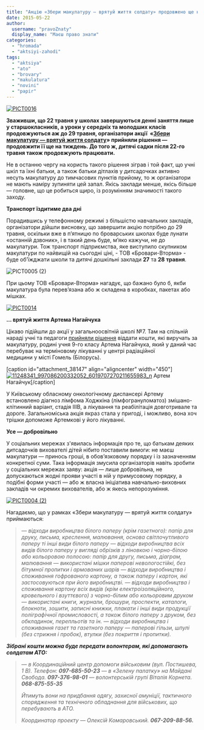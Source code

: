 ```yaml
---
title: "Акцію «Збери макулатуру — врятуй життя солдату» продовжено ще на тиждень"
date: 2015-05-22
author: 
  username: "pravoZnaty"
  display_name: "Маєш право знати"
categories: 
  - "hromada"
  - "aktsiyi-zahodi"
tags: 
  - "aktsiya"
  - "ato"
  - "brovary"
  - "makulatura"
  - "novini"
  - "papir"
---
```


[![PICT0016](https://mpz.brovary.org/wp-content/uploads/2015/05/PICT0016.jpg)](https://mpz.brovary.org/wp-content/uploads/2015/05/PICT0016.jpg)

**Зваживши, що 22 травня у школах завершуються денні заняття лише у старшокласників, а уроки у середніх та молодших класів продовжуються аж до 29 травня, організатори акції  «[Збери макулатуру — врятуй життя солдату](https://mpz.brovary.org/u-brovarah-startuvala-aktsiya-zberi-makulaturu-vryatuy-zhittya-soldatu/)» прийняли рішення — продовжити її ще на тиждень. До того ж, дитячі садки після 22-го травня також продовжують працювати.**

Не в останню чергу на користь такого рішення зіграв і той факт, що учні шкіл та їхні батьки, а також батьки дітлахів у дитсадочках активно несуть макулатуру до тимчасових пунктів прийому, то ж організатори не мають наміру зупиняти цей запал. Якісь заклади менше, якісь більше — головне, що це робиться щиро, із розумінням значимості такого заходу.

**Транспорт їздитиме два дні**

Порадившись у телефонному режимі з більшістю навчальних закладів, організатори дійшли висновку, що завершити акцію потрібно до 29 травня, оскільки вже в п’ятницю по броварських школах буде лунати «останній дзвоник», і в такий день буде, м’яко кажучи, не до макулатури. Тож транспорт підприємства, яке виступило скупником макулатури по найвищій на сьогодні ціні, - ТОВ «Бровари-Вторма» - буде об’їжджати школи та дитячі дошкільні заклади **27** та **28** **травня**.

![PICT0005 (2)](https://mpz.brovary.org/wp-content/uploads/2015/05/PICT0005-2-e1432226971624.jpg)

При цьому ТОВ «Бровари-Вторма» нагадує, що бажано було б, якби макулатура була перев’язана або ж складена в коробках, пакетах або мішках.

[![PICT0014](https://mpz.brovary.org/wp-content/uploads/2015/05/PICT0014-e1432227040989.jpg)](https://mpz.brovary.org/wp-content/uploads/2015/05/PICT0014.jpg)

**… врятуй життя Артема Нагайчука**

Цікаво підійшли до акції у загальноосвітній школі №7. Там на спільній нараді учні та педагоги [прийняли рішення](http://www.bsch7.org.ua/blog/2015/05/20/zberi-makulaturu-vryatuy-zhittya-uchnyu-nashoyi-shkoli/) віддати кошти, які виручать за макулатуру, родині учня 9-го класу Артема Нагайчука, який у даний час перебуває на терміновому лікуванні у центрі радіаційної медицини у місті Гомель (Білорусь).

\[caption id="attachment\_38147" align="aligncenter" width="450"\][![11248341_997086200332052_6019707270211655983_n](https://mpz.brovary.org/wp-content/uploads/2015/05/11248341_997086200332052_6019707270211655983_n.jpg)](https://mpz.brovary.org/wp-content/uploads/2015/05/11248341_997086200332052_6019707270211655983_n.jpg) Артем Нагайчук\[/caption\]

У Київському обласному онкологічному диспансері Артему встановлено діагноз лімфома Ходжкіна (лімфогрануломатоз) змішано-клітинний варіант, стадія ІІІВ, а лікування та реабілітація довготривале та дороге. Загальноміська акція якраз стала у пригоді, і можливо, вона хоч трішки допоможе Артемкові у його лікуванні.

**Усе — добровільно**

У соціальних мережах з'явилась інформація про те, що батькам деяких дитсадочків вихователі дітей нібито поставили вимоги: не маєш макулатури — принось гроші, в обов’язковому порядку і із зазначенням конкретної суми. Така інформація змусила організаторів навіть зробити у соціальних мережах заяву: акція — лише добровільна, не допускаються жодні прояви участі в ній у примусовому порядку, а подібні форми участі — або ж власна ініціатива навчально-виховних закладів чи окремих вихователів, або ж якесь непорозуміння.

[![PICT0004 (2)](https://mpz.brovary.org/wp-content/uploads/2015/05/PICT0004-2-e1432228120477.jpg)](https://mpz.brovary.org/wp-content/uploads/2015/05/PICT0004-2.jpg)

Нагадаємо, що у рамках «Збери макулатуру — врятуй життя солдату» приймаються:

> _— відходи виробництва білого паперу (крім газетного): папір для друку, письма, креслення, малювання, основа світлочутливого паперу ті інші види білого паперу_ _— відходи виробництва всіх видів білого паперу у вигляді обрізків з ліновкою і чорно-білою або кольоровою полосою: папір для другу, письма, діаграм, малювання_ _— використані мішки паперові невологостійкі, без бітумної пропитки і армованих шарів_ _— відходи виробництва і споживання гофрованого картону, а також паперу і картон, які застосовуються при його виробництві._ _— відходи виробництва і споживання картону всіх видів (крім електроізоляційного, кровельного і взуттєвого) з чорно-білим або кольоровим друком_ _— використані книги, журнали, брошури, проспекти, каталоги, блокноти, зошити, записні книжки, плакати і інші види продукції поліграфічної промисловості, а також білого паперу з друком, без обкладинок, перепльотів та ін._ _— відходи виробництва і споживання газет та газетного паперу_ _— паперові гільзи, шпулі (без стрижня і пробок), втулки (без покриття і пропитки)._

_**Зібрані кошти можна буде передати волонтерам, які допомагають солдатам АТО:**_

> _— в Координаційний центр допомоги військовим (вул. Постишева, 1 В). Телефон: **097-685-50-23**_ _— в «Зелену палатку» на Майдані Свобода. **097-376-98-01**_ _— волонтерській групі Віталія Корнета. **068-875-55-35**_
> 
> _Йтимуть вони на придбання одягу, захисної амуніції, тактичного спорядження та технічного обладнання для військових, що перебувають в АТО._
> 
> _Координатор проекту — Олексій Комаровський. **067-209-88-56.**_
